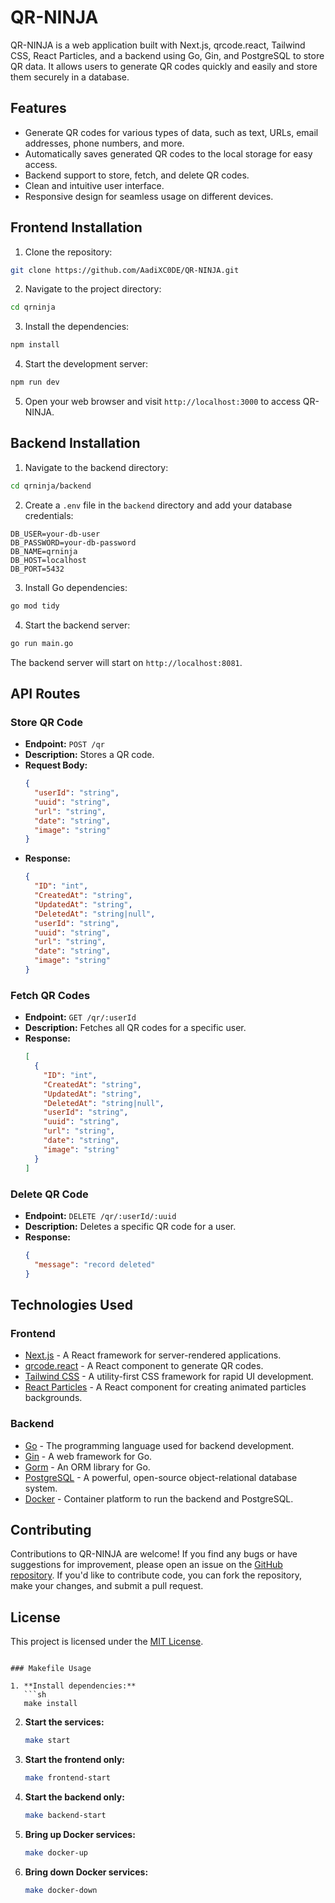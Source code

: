 # QR-NINJA

QR-NINJA is a web application built with Next.js, qrcode.react, Tailwind CSS, React Particles, and a backend using Go, Gin, and PostgreSQL to store QR data. It allows users to generate QR codes quickly and easily and store them securely in a database.

## Features

- Generate QR codes for various types of data, such as text, URLs, email addresses, phone numbers, and more.
- Automatically saves generated QR codes to the local storage for easy access.
- Backend support to store, fetch, and delete QR codes.
- Clean and intuitive user interface.
- Responsive design for seamless usage on different devices.

## Frontend Installation

1. Clone the repository:

```sh
git clone https://github.com/AadiXC0DE/QR-NINJA.git
```

2. Navigate to the project directory:

```sh
cd qrninja
```

3. Install the dependencies:

```sh
npm install
```

4. Start the development server:

```sh
npm run dev
```

5. Open your web browser and visit `http://localhost:3000` to access QR-NINJA.

## Backend Installation

1. Navigate to the backend directory:

```sh
cd qrninja/backend
```

2. Create a `.env` file in the `backend` directory and add your database credentials:

```env
DB_USER=your-db-user
DB_PASSWORD=your-db-password
DB_NAME=qrninja
DB_HOST=localhost
DB_PORT=5432
```

3. Install Go dependencies:

```sh
go mod tidy
```

4. Start the backend server:

```sh
go run main.go
```

The backend server will start on `http://localhost:8081`.

## API Routes

### Store QR Code
- **Endpoint:** `POST /qr`
- **Description:** Stores a QR code.
- **Request Body:**
  ```json
  {
    "userId": "string",
    "uuid": "string",
    "url": "string",
    "date": "string",
    "image": "string"
  }
  ```
- **Response:**
  ```json
  {
    "ID": "int",
    "CreatedAt": "string",
    "UpdatedAt": "string",
    "DeletedAt": "string|null",
    "userId": "string",
    "uuid": "string",
    "url": "string",
    "date": "string",
    "image": "string"
  }
  ```

### Fetch QR Codes
- **Endpoint:** `GET /qr/:userId`
- **Description:** Fetches all QR codes for a specific user.
- **Response:**
  ```json
  [
    {
      "ID": "int",
      "CreatedAt": "string",
      "UpdatedAt": "string",
      "DeletedAt": "string|null",
      "userId": "string",
      "uuid": "string",
      "url": "string",
      "date": "string",
      "image": "string"
    }
  ]
  ```

### Delete QR Code
- **Endpoint:** `DELETE /qr/:userId/:uuid`
- **Description:** Deletes a specific QR code for a user.
- **Response:**
  ```json
  {
    "message": "record deleted"
  }
  ```

## Technologies Used

### Frontend

- [Next.js](https://nextjs.org) - A React framework for server-rendered applications.
- [qrcode.react](https://www.npmjs.com/package/qrcode.react) - A React component to generate QR codes.
- [Tailwind CSS](https://tailwindcss.com) - A utility-first CSS framework for rapid UI development.
- [React Particles](https://www.npmjs.com/package/react-particles-js) - A React component for creating animated particles backgrounds.

### Backend

- [Go](https://golang.org) - The programming language used for backend development.
- [Gin](https://github.com/gin-gonic/gin) - A web framework for Go.
- [Gorm](https://gorm.io) - An ORM library for Go.
- [PostgreSQL](https://www.postgresql.org) - A powerful, open-source object-relational database system.
- [Docker](https://www.docker.com) - Container platform to run the backend and PostgreSQL.

## Contributing

Contributions to QR-NINJA are welcome! If you find any bugs or have suggestions for improvement, please open an issue on the [GitHub repository](https://github.com/AadiXC0DE/QR-NINJA/issues). If you'd like to contribute code, you can fork the repository, make your changes, and submit a pull request.

## License

This project is licensed under the [MIT License](LICENSE).
```

### Makefile Usage

1. **Install dependencies:**
   ```sh
   make install
   ```

2. **Start the services:**
   ```sh
   make start
   ```

3. **Start the frontend only:**
   ```sh
   make frontend-start
   ```

4. **Start the backend only:**
   ```sh
   make backend-start
   ```

5. **Bring up Docker services:**
   ```sh
   make docker-up
   ```

6. **Bring down Docker services:**
   ```sh
   make docker-down
   ```

